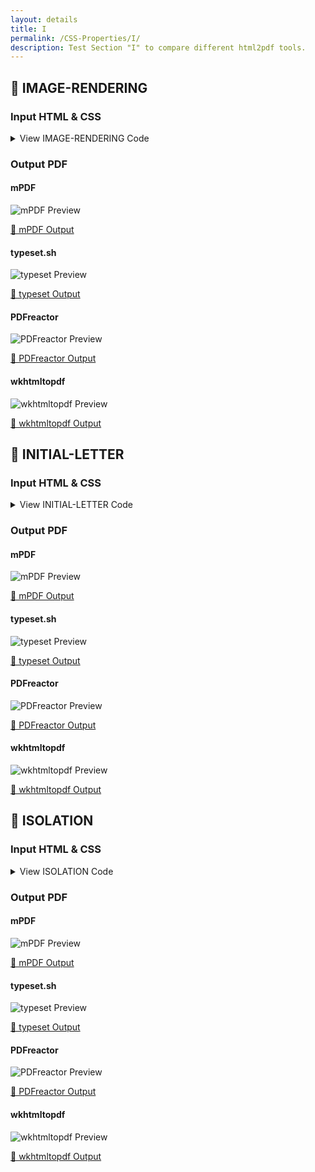 ```yaml
---
layout: details
title: I
permalink: /CSS-Properties/I/
description: Test Section "I" to compare different html2pdf tools.
---
```




## 🔬 IMAGE-RENDERING

### Input HTML & CSS

<details>
    <summary>
        View IMAGE-RENDERING Code
    </summary>
    <pre><code class="hljs xml"><span class="hljs-meta">&lt;!DOCTYPE <span class="hljs-meta-keyword">html</span>&gt;</span>
<span class="hljs-comment">&lt;!-- Sample from https://css-tricks.com/almanac/properties/i/image-rendering/ --&gt;</span>
<span class="hljs-tag">&lt;<span class="hljs-name">html</span> <span class="hljs-attr">lang</span>=<span class="hljs-string">"en"</span>&gt;</span>
    <span class="hljs-tag">&lt;<span class="hljs-name">head</span>&gt;</span>
        <span class="hljs-tag">&lt;<span class="hljs-name">style</span>&gt;</span><span class="css">
        <span class="hljs-selector-class">.pixelated</span> {
  <span class="hljs-attribute">-ms-interpolation-mode</span>: nearest-neighbor;
      <span class="hljs-attribute">image-rendering</span>: -moz-crisp-edges;
      <span class="hljs-attribute">image-rendering</span>: pixelated;
}

<span class="hljs-selector-class">.resize</span> {
  <span class="hljs-attribute">width</span>: <span class="hljs-number">45%</span>;
  <span class="hljs-attribute">clear</span>: none;
  <span class="hljs-attribute">float</span>: left;
}
<span class="hljs-selector-class">.resize</span><span class="hljs-selector-pseudo">:last-of-type</span> {
  <span class="hljs-attribute">float</span>: right;
}
<span class="hljs-selector-class">.resize</span> <span class="hljs-selector-tag">img</span> {
  <span class="hljs-attribute">width</span>: <span class="hljs-number">100%</span>;
}

<span class="hljs-selector-tag">img</span> {
  <span class="hljs-attribute">margin-bottom</span>: <span class="hljs-number">20px</span>;
  <span class="hljs-attribute">max-width</span>: <span class="hljs-number">100%</span>;
}

<span class="hljs-selector-tag">body</span> {
  <span class="hljs-attribute">background-color</span>: <span class="hljs-number">#333</span>;
  <span class="hljs-attribute">color</span>: <span class="hljs-number">#fafafa</span>;
  <span class="hljs-attribute">padding</span>: <span class="hljs-number">20px</span>;
}

        </span><span class="hljs-tag">&lt;/<span class="hljs-name">style</span>&gt;</span>
    <span class="hljs-tag">&lt;/<span class="hljs-name">head</span>&gt;</span>
    <span class="hljs-tag">&lt;<span class="hljs-name">body</span>&gt;</span>
        <span class="hljs-tag">&lt;<span class="hljs-name">div</span> <span class="hljs-attr">class</span>=<span class="hljs-string">"original"</span>&gt;</span>
            <span class="hljs-tag">&lt;<span class="hljs-name">h1</span>&gt;</span>Original image size<span class="hljs-tag">&lt;/<span class="hljs-name">h1</span>&gt;</span> 
            <span class="hljs-tag">&lt;<span class="hljs-name">img</span> <span class="hljs-attr">src</span>=<span class="hljs-string">"https://s3-us-west-2.amazonaws.com/s.cdpn.io/14179/qrcode.png"</span> <span class="hljs-attr">alt</span>=<span class="hljs-string">""</span> /&gt;</span>
          <span class="hljs-tag">&lt;/<span class="hljs-name">div</span>&gt;</span>
          
          <span class="hljs-tag">&lt;<span class="hljs-name">div</span> <span class="hljs-attr">class</span>=<span class="hljs-string">"resize"</span>&gt;</span>
            <span class="hljs-tag">&lt;<span class="hljs-name">h2</span>&gt;</span><span class="hljs-tag">&lt;<span class="hljs-name">code</span>&gt;</span>image-rendering: auto<span class="hljs-tag">&lt;/<span class="hljs-name">code</span>&gt;</span><span class="hljs-tag">&lt;/<span class="hljs-name">h2</span>&gt;</span>
            <span class="hljs-tag">&lt;<span class="hljs-name">img</span> <span class="hljs-attr">src</span>=<span class="hljs-string">"https://s3-us-west-2.amazonaws.com/s.cdpn.io/14179/qrcode.png"</span> <span class="hljs-attr">alt</span>=<span class="hljs-string">""</span> /&gt;</span>
          <span class="hljs-tag">&lt;/<span class="hljs-name">div</span>&gt;</span>
          
          <span class="hljs-tag">&lt;<span class="hljs-name">div</span> <span class="hljs-attr">class</span>=<span class="hljs-string">"resize"</span>&gt;</span>
            <span class="hljs-tag">&lt;<span class="hljs-name">h2</span>&gt;</span><span class="hljs-tag">&lt;<span class="hljs-name">code</span>&gt;</span>image-rendering: pixelated<span class="hljs-tag">&lt;/<span class="hljs-name">code</span>&gt;</span><span class="hljs-tag">&lt;/<span class="hljs-name">h2</span>&gt;</span>
            <span class="hljs-tag">&lt;<span class="hljs-name">img</span> <span class="hljs-attr">class</span>=<span class="hljs-string">"pixelated"</span> <span class="hljs-attr">src</span>=<span class="hljs-string">"https://s3-us-west-2.amazonaws.com/s.cdpn.io/14179/qrcode.png"</span> <span class="hljs-attr">alt</span>=<span class="hljs-string">""</span> /&gt;</span>
          <span class="hljs-tag">&lt;/<span class="hljs-name">div</span>&gt;</span>
    <span class="hljs-tag">&lt;/<span class="hljs-name">body</span>&gt;</span>
<span class="hljs-tag">&lt;/<span class="hljs-name">html</span>&gt;</span></code></pre>
    <p>
        <a href="https://raw.githubusercontent.com/azettl/compare.html2pdf.tools/master//html/CSS%20Properties/I/image-rendering.html" target="_blank" rel="noopener">📄 Get Input HTML on GitHub</a>
    </p>
</details>

### Output PDF

<div class="details-boxes">
    <div>
        <h4>mPDF</h4>
        <img src="/{{ page.path }}/../mpdf__html_CSS_Properties_I_image-rendering.html.png" alt="mPDF Preview" />
        <p>
            <a href="/{{ page.path }}/../mpdf__html_CSS_Properties_I_image-rendering.html.pdf" target="_blank">📕 mPDF Output</a>
        </p>
    </div>
    <div>
        <h4>typeset.sh</h4>
        <img src="/{{ page.path }}/../typeset__html_CSS_Properties_I_image-rendering.html.png" alt="typeset Preview" />
        <p>
            <a href="/{{ page.path }}/../typeset__html_CSS_Properties_I_image-rendering.html.pdf" target="_blank">📕 typeset Output</a>
        </p>
    </div>
    <div>
        <h4>PDFreactor</h4>
        <img src="/{{ page.path }}/../pdfreactor__html_CSS_Properties_I_image-rendering.html.png" alt="PDFreactor Preview" />
        <p>
            <a href="/{{ page.path }}/../pdfreactor__html_CSS_Properties_I_image-rendering.html.pdf" target="_blank">📕 PDFreactor Output</a>
        </p>
    </div>
    <div>
        <h4>wkhtmltopdf</h4>
        <img src="/{{ page.path }}/../wkhtmltopdf__html_CSS_Properties_I_image-rendering.html.png" alt="wkhtmltopdf Preview" />
        <p>
            <a href="/{{ page.path }}/../wkhtmltopdf__html_CSS_Properties_I_image-rendering.html.pdf" target="_blank">📕 wkhtmltopdf Output</a>
        </p>
    </div>
</div>

## 🔬 INITIAL-LETTER

### Input HTML & CSS

<details>
    <summary>
        View INITIAL-LETTER Code
    </summary>
    <pre><code class="hljs xml"><span class="hljs-meta">&lt;!DOCTYPE <span class="hljs-meta-keyword">html</span>&gt;</span>
<span class="hljs-comment">&lt;!-- Sample from https://css-tricks.com/almanac/properties/i/initial-letter/ --&gt;</span>
<span class="hljs-tag">&lt;<span class="hljs-name">html</span> <span class="hljs-attr">lang</span>=<span class="hljs-string">"en"</span>&gt;</span>
    <span class="hljs-tag">&lt;<span class="hljs-name">head</span>&gt;</span>
        <span class="hljs-tag">&lt;<span class="hljs-name">style</span>&gt;</span><span class="css">
        <span class="hljs-selector-tag">body</span> {
  <span class="hljs-attribute">display</span>: flex;
  <span class="hljs-attribute">align-items</span>: center;
  <span class="hljs-attribute">justify-content</span>: center;
  <span class="hljs-attribute">font-size</span>: <span class="hljs-number">1.5em</span>;
  <span class="hljs-attribute">line-height</span>: <span class="hljs-number">1.5</span>;
  <span class="hljs-attribute">padding</span>: <span class="hljs-number">50px</span> <span class="hljs-number">0</span>;
}

<span class="hljs-selector-tag">article</span> {
  <span class="hljs-attribute">width</span>: <span class="hljs-number">60%</span>;
}

<span class="hljs-selector-tag">article</span><span class="hljs-selector-pseudo">::first-letter</span> {
  <span class="hljs-attribute">-webkit-initial-letter</span>: <span class="hljs-number">4</span> <span class="hljs-number">5</span>;
  <span class="hljs-attribute">initial-letter</span>: <span class="hljs-number">4</span> <span class="hljs-number">5</span>;
  <span class="hljs-attribute">background</span>: lightyellow;
  <span class="hljs-attribute">border</span>: <span class="hljs-number">10px</span> solid <span class="hljs-number">#000</span>;
  <span class="hljs-attribute">color</span>: orange;
  <span class="hljs-attribute">font-weight</span>: bold;
  <span class="hljs-attribute">margin-right</span>: <span class="hljs-number">1em</span>;
  <span class="hljs-attribute">padding</span>: <span class="hljs-number">2em</span>;
}

        </span><span class="hljs-tag">&lt;/<span class="hljs-name">style</span>&gt;</span>
    <span class="hljs-tag">&lt;/<span class="hljs-name">head</span>&gt;</span>
    <span class="hljs-tag">&lt;<span class="hljs-name">body</span>&gt;</span>
        <span class="hljs-tag">&lt;<span class="hljs-name">article</span>&gt;</span>It was the best of times, it was the worst of times, it was the age of wisdom, it was the age of foolishness, it was the epoch of belief, it was the epoch of incredulity, it was the season of Light, it was the season of Darkness, it was the spring of hope, it was the winter of despair, we had everything before us, we had nothing before us, we were all going direct to Heaven, we were all going direct the other way - in short, the period was so far like the present period, that some of its noisiest authorities insisted on its being received, for good or for evil, in the superlative degree of comparison only.<span class="hljs-tag">&lt;/<span class="hljs-name">article</span>&gt;</span>
    <span class="hljs-tag">&lt;/<span class="hljs-name">body</span>&gt;</span>
<span class="hljs-tag">&lt;/<span class="hljs-name">html</span>&gt;</span></code></pre>
    <p>
        <a href="https://raw.githubusercontent.com/azettl/compare.html2pdf.tools/master//html/CSS%20Properties/I/initial-letter.html" target="_blank" rel="noopener">📄 Get Input HTML on GitHub</a>
    </p>
</details>

### Output PDF

<div class="details-boxes">
    <div>
        <h4>mPDF</h4>
        <img src="/{{ page.path }}/../mpdf__html_CSS_Properties_I_initial-letter.html.png" alt="mPDF Preview" />
        <p>
            <a href="/{{ page.path }}/../mpdf__html_CSS_Properties_I_initial-letter.html.pdf" target="_blank">📕 mPDF Output</a>
        </p>
    </div>
    <div>
        <h4>typeset.sh</h4>
        <img src="/{{ page.path }}/../typeset__html_CSS_Properties_I_initial-letter.html.png" alt="typeset Preview" />
        <p>
            <a href="/{{ page.path }}/../typeset__html_CSS_Properties_I_initial-letter.html.pdf" target="_blank">📕 typeset Output</a>
        </p>
    </div>
    <div>
        <h4>PDFreactor</h4>
        <img src="/{{ page.path }}/../pdfreactor__html_CSS_Properties_I_initial-letter.html.png" alt="PDFreactor Preview" />
        <p>
            <a href="/{{ page.path }}/../pdfreactor__html_CSS_Properties_I_initial-letter.html.pdf" target="_blank">📕 PDFreactor Output</a>
        </p>
    </div>
    <div>
        <h4>wkhtmltopdf</h4>
        <img src="/{{ page.path }}/../wkhtmltopdf__html_CSS_Properties_I_initial-letter.html.png" alt="wkhtmltopdf Preview" />
        <p>
            <a href="/{{ page.path }}/../wkhtmltopdf__html_CSS_Properties_I_initial-letter.html.pdf" target="_blank">📕 wkhtmltopdf Output</a>
        </p>
    </div>
</div>

## 🔬 ISOLATION

### Input HTML & CSS

<details>
    <summary>
        View ISOLATION Code
    </summary>
    <pre><code class="hljs xml"><span class="hljs-meta">&lt;!DOCTYPE <span class="hljs-meta-keyword">html</span>&gt;</span>
<span class="hljs-comment">&lt;!-- Sample from https://www.w3schools.com/cssref/tryit.asp?filename=trycss3_isolation --&gt;</span>
<span class="hljs-tag">&lt;<span class="hljs-name">html</span> <span class="hljs-attr">lang</span>=<span class="hljs-string">"en"</span>&gt;</span>
    <span class="hljs-tag">&lt;<span class="hljs-name">head</span>&gt;</span>
        <span class="hljs-tag">&lt;<span class="hljs-name">style</span>&gt;</span><span class="css">
        <span class="hljs-selector-class">.a</span> {
  <span class="hljs-attribute">background-color</span>: lightgreen;
}
<span class="hljs-selector-id">#b</span> {
  <span class="hljs-attribute">width</span>: <span class="hljs-number">250px</span>;
  <span class="hljs-attribute">height</span>: <span class="hljs-number">250px</span>;
}
<span class="hljs-selector-class">.c</span> {
  <span class="hljs-attribute">width</span>: <span class="hljs-number">100px</span>;
  <span class="hljs-attribute">height</span>: <span class="hljs-number">100px</span>;
  <span class="hljs-attribute">border</span>: <span class="hljs-number">1px</span> solid black;
  <span class="hljs-attribute">padding</span>: <span class="hljs-number">2px</span>;
  <span class="hljs-attribute">mix-blend-mode</span>: difference;
}
<span class="hljs-selector-id">#d</span> {
  <span class="hljs-attribute">isolation</span>: auto;
}
<span class="hljs-selector-id">#e</span> {
  <span class="hljs-attribute">isolation</span>: isolate;
}
        </span><span class="hljs-tag">&lt;/<span class="hljs-name">style</span>&gt;</span>
    <span class="hljs-tag">&lt;/<span class="hljs-name">head</span>&gt;</span>
    <span class="hljs-tag">&lt;<span class="hljs-name">body</span>&gt;</span>
    
<span class="hljs-tag">&lt;<span class="hljs-name">h1</span>&gt;</span>The isolation Property<span class="hljs-tag">&lt;/<span class="hljs-name">h1</span>&gt;</span>

<span class="hljs-tag">&lt;<span class="hljs-name">div</span> <span class="hljs-attr">id</span>=<span class="hljs-string">"b"</span> <span class="hljs-attr">class</span>=<span class="hljs-string">"a"</span>&gt;</span>
  <span class="hljs-tag">&lt;<span class="hljs-name">div</span> <span class="hljs-attr">id</span>=<span class="hljs-string">"d"</span>&gt;</span>
  <span class="hljs-tag">&lt;<span class="hljs-name">div</span> <span class="hljs-attr">class</span>=<span class="hljs-string">"a c"</span>&gt;</span>div d: isolation: auto;<span class="hljs-tag">&lt;/<span class="hljs-name">div</span>&gt;</span>
  <span class="hljs-tag">&lt;/<span class="hljs-name">div</span>&gt;</span>
  <span class="hljs-tag">&lt;<span class="hljs-name">div</span> <span class="hljs-attr">id</span>=<span class="hljs-string">"e"</span>&gt;</span>
  <span class="hljs-tag">&lt;<span class="hljs-name">div</span> <span class="hljs-attr">class</span>=<span class="hljs-string">"a c"</span>&gt;</span>div e: isolation: isolate;<span class="hljs-tag">&lt;/<span class="hljs-name">div</span>&gt;</span>
  <span class="hljs-tag">&lt;/<span class="hljs-name">div</span>&gt;</span>
<span class="hljs-tag">&lt;/<span class="hljs-name">div</span>&gt;</span>
    <span class="hljs-tag">&lt;/<span class="hljs-name">body</span>&gt;</span>
<span class="hljs-tag">&lt;/<span class="hljs-name">html</span>&gt;</span></code></pre>
    <p>
        <a href="https://raw.githubusercontent.com/azettl/compare.html2pdf.tools/master//html/CSS%20Properties/I/isolation.html" target="_blank" rel="noopener">📄 Get Input HTML on GitHub</a>
    </p>
</details>

### Output PDF

<div class="details-boxes">
    <div>
        <h4>mPDF</h4>
        <img src="/{{ page.path }}/../mpdf__html_CSS_Properties_I_isolation.html.png" alt="mPDF Preview" />
        <p>
            <a href="/{{ page.path }}/../mpdf__html_CSS_Properties_I_isolation.html.pdf" target="_blank">📕 mPDF Output</a>
        </p>
    </div>
    <div>
        <h4>typeset.sh</h4>
        <img src="/{{ page.path }}/../typeset__html_CSS_Properties_I_isolation.html.png" alt="typeset Preview" />
        <p>
            <a href="/{{ page.path }}/../typeset__html_CSS_Properties_I_isolation.html.pdf" target="_blank">📕 typeset Output</a>
        </p>
    </div>
    <div>
        <h4>PDFreactor</h4>
        <img src="/{{ page.path }}/../pdfreactor__html_CSS_Properties_I_isolation.html.png" alt="PDFreactor Preview" />
        <p>
            <a href="/{{ page.path }}/../pdfreactor__html_CSS_Properties_I_isolation.html.pdf" target="_blank">📕 PDFreactor Output</a>
        </p>
    </div>
    <div>
        <h4>wkhtmltopdf</h4>
        <img src="/{{ page.path }}/../wkhtmltopdf__html_CSS_Properties_I_isolation.html.png" alt="wkhtmltopdf Preview" />
        <p>
            <a href="/{{ page.path }}/../wkhtmltopdf__html_CSS_Properties_I_isolation.html.pdf" target="_blank">📕 wkhtmltopdf Output</a>
        </p>
    </div>
</div>


